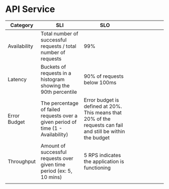 # API Service

| Category      | SLI                                                            | SLO                                                                                                         |   |   |   |   |   |   |   |
|---------------|----------------------------------------------------------------|-------------------------------------------------------------------------------------------------------------|---|---|---|---|---|---|---|
| Availability  | Total number of successful requests / total number of requests | 99%                                                                                                         |   |   |   |   |   |   |   |
| Latency       | Buckets of requests in a histogram showing the 90th percentile | 90% of requests below 100ms                                                                                 |   |   |   |   |   |   |   |
| Error Budget  | The percentage of failed requests over a given period of time (1 - Availability)                                                              | Error budget is defined at 20%. This means that 20% of the requests can fail and still be within the budget |   |   |   |   |   |   |   |
| Throughput    | Amount of successful requests over given time period (ex: 5, 10 mins)                            | 5 RPS indicates the application is functioning                                                              |   |   |   |   |   |   |   |
|               |                                                                |                                   
